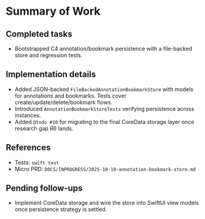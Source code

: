 # Summary of Work

## Completed tasks

- Bootstrapped C4 annotation/bookmark persistence with a file-backed store and regression tests.

## Implementation details

- Added JSON-backed `FileBackedAnnotationBookmarkStore` with models for annotations and bookmarks. Tests cover create/update/delete/bookmark flows.
- Introduced `AnnotationBookmarkStoreTests` verifying persistence across instances.
- Added `@todo #10` for migrating to the final CoreData storage layer once research gap R6 lands.

## References

- Tests: `swift test`
- Micro PRD: `DOCS/INPROGRESS/2025-10-10-annotation-bookmark-store.md`

## Pending follow-ups

- Implement CoreData storage and wire the store into SwiftUI view models once persistence strategy is settled.
